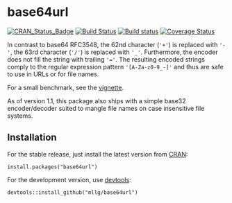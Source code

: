 # base64url

[![CRAN_Status_Badge](http://www.r-pkg.org/badges/version/base64url)](https://cran.r-project.org/package=base64url)
[![Build Status](https://travis-ci.org/mllg/base64url.svg?branch=master)](https://travis-ci.org/mllg/base64url)
[![Build status](https://ci.appveyor.com/api/projects/status/5329u3dk9vanak0p/branch/master?svg=true)](https://ci.appveyor.com/project/mllg/base64url/branch/master)
[![Coverage Status](https://coveralls.io/repos/github/mllg/base64url/badge.svg?branch=master)](https://coveralls.io/github/mllg/base64url?branch=master)

In contrast to base64 RFC3548, the 62nd character (`'+'`) is replaced with `'-'`, the 63rd character (`'/'`) is replaced with `'_'`.
Furthermore, the encoder does not fill the string with trailing `'='`.
The resulting encoded strings comply to the regular expression pattern `'[A-Za-z0-9_-]'` and thus are safe to use in URLs or for file names.

For a small benchmark, see the [vignette](https://cran.r-project.org/web/packages/base64url/vignettes/Benchmarks.html).

As of version 1.1, this package also ships with a simple base32 encoder/decoder suited to mangle file names on case insensitive file systems.

## Installation
For the stable release, just install the latest version from [CRAN](https://cran.r-project.org/package=base64url):
```{R}
install.packages("base64url")
```
For the development version, use [devtools](https://cran.r-project.org/package=devtools):
```{R}
devtools::install_github("mllg/base64url")
```

